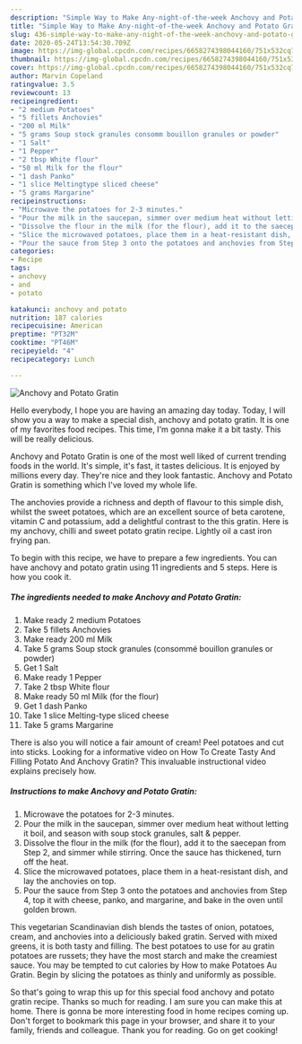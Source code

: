 ```yaml
---
description: "Simple Way to Make Any-night-of-the-week Anchovy and Potato Gratin"
title: "Simple Way to Make Any-night-of-the-week Anchovy and Potato Gratin"
slug: 436-simple-way-to-make-any-night-of-the-week-anchovy-and-potato-gratin
date: 2020-05-24T13:54:30.709Z
image: https://img-global.cpcdn.com/recipes/6658274398044160/751x532cq70/anchovy-and-potato-gratin-recipe-main-photo.jpg
thumbnail: https://img-global.cpcdn.com/recipes/6658274398044160/751x532cq70/anchovy-and-potato-gratin-recipe-main-photo.jpg
cover: https://img-global.cpcdn.com/recipes/6658274398044160/751x532cq70/anchovy-and-potato-gratin-recipe-main-photo.jpg
author: Marvin Copeland
ratingvalue: 3.5
reviewcount: 13
recipeingredient:
- "2 medium Potatoes"
- "5 fillets Anchovies"
- "200 ml Milk"
- "5 grams Soup stock granules consomm bouillon granules or powder"
- "1 Salt"
- "1 Pepper"
- "2 tbsp White flour"
- "50 ml Milk for the flour"
- "1 dash Panko"
- "1 slice Meltingtype sliced cheese"
- "5 grams Margarine"
recipeinstructions:
- "Microwave the potatoes for 2-3 minutes."
- "Pour the milk in the saucepan, simmer over medium heat without letting it boil, and season with soup stock granules, salt &amp; pepper."
- "Dissolve the flour in the milk (for the flour), add it to the saecepan from Step 2, and simmer while stirring. Once the sauce has thickened, turn off the heat."
- "Slice the microwaved potatoes, place them in a heat-resistant dish, and lay the anchovies on top."
- "Pour the sauce from Step 3 onto the potatoes and anchovies from Step 4, top it with cheese, panko, and margarine, and bake in the oven until golden brown."
categories:
- Recipe
tags:
- anchovy
- and
- potato

katakunci: anchovy and potato 
nutrition: 187 calories
recipecuisine: American
preptime: "PT32M"
cooktime: "PT46M"
recipeyield: "4"
recipecategory: Lunch

---
```



![Anchovy and Potato Gratin](https://img-global.cpcdn.com/recipes/6658274398044160/751x532cq70/anchovy-and-potato-gratin-recipe-main-photo.jpg)

Hello everybody, I hope you are having an amazing day today. Today, I will show you a way to make a special dish, anchovy and potato gratin. It is one of my favorites food recipes. This time, I'm gonna make it a bit tasty. This will be really delicious.

Anchovy and Potato Gratin is one of the most well liked of current trending foods in the world. It's simple, it's fast, it tastes delicious. It is enjoyed by millions every day. They're nice and they look fantastic. Anchovy and Potato Gratin is something which I've loved my whole life.

The anchovies provide a richness and depth of flavour to this simple dish, whilst the sweet potatoes, which are an excellent source of beta carotene, vitamin C and potassium, add a delightful contrast to the this gratin. Here is my anchovy, chilli and sweet potato gratin recipe. Lightly oil a cast iron frying pan.


To begin with this recipe, we have to prepare a few ingredients. You can have anchovy and potato gratin using 11 ingredients and 5 steps. Here is how you cook it.

<!--inarticleads1-->

##### The ingredients needed to make Anchovy and Potato Gratin:

1. Make ready 2 medium Potatoes
1. Take 5 fillets Anchovies
1. Make ready 200 ml Milk
1. Take 5 grams Soup stock granules (consommé bouillon granules or powder)
1. Get 1 Salt
1. Make ready 1 Pepper
1. Take 2 tbsp White flour
1. Make ready 50 ml Milk (for the flour)
1. Get 1 dash Panko
1. Take 1 slice Melting-type sliced cheese
1. Take 5 grams Margarine


There is also you will notice a fair amount of cream! Peel potatoes and cut into sticks. Looking for a informative video on How To Create Tasty And Filling Potato And Anchovy Gratin? This invaluable instructional video explains precisely how. 

<!--inarticleads2-->

##### Instructions to make Anchovy and Potato Gratin:

1. Microwave the potatoes for 2-3 minutes.
1. Pour the milk in the saucepan, simmer over medium heat without letting it boil, and season with soup stock granules, salt &amp; pepper.
1. Dissolve the flour in the milk (for the flour), add it to the saecepan from Step 2, and simmer while stirring. Once the sauce has thickened, turn off the heat.
1. Slice the microwaved potatoes, place them in a heat-resistant dish, and lay the anchovies on top.
1. Pour the sauce from Step 3 onto the potatoes and anchovies from Step 4, top it with cheese, panko, and margarine, and bake in the oven until golden brown.


This vegetarian Scandinavian dish blends the tastes of onion, potatoes, cream, and anchovies into a deliciously baked gratin. Served with mixed greens, it is both tasty and filling. The best potatoes to use for au gratin potatoes are russets; they have the most starch and make the creamiest sauce. You may be tempted to cut calories by How to make Potatoes Au Gratin. Begin by slicing the potatoes as thinly and uniformly as possible. 

So that's going to wrap this up for this special food anchovy and potato gratin recipe. Thanks so much for reading. I am sure you can make this at home. There is gonna be more interesting food in home recipes coming up. Don't forget to bookmark this page in your browser, and share it to your family, friends and colleague. Thank you for reading. Go on get cooking!

